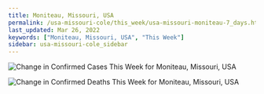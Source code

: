 ```yaml
---
title: Moniteau, Missouri, USA
permalink: /usa-missouri-cole/this_week/usa-missouri-moniteau-7_days.html
last_updated: Mar 26, 2022
keywords: ["Moniteau, Missouri, USA", "This Week"]
sidebar: usa-missouri-cole_sidebar
---
```


![Change in Confirmed Cases This Week for Moniteau, Missouri, USA](/covid_tracker/images/graphs/usa-missouri-moniteau-delta_confirmed-7_days_graph.png)

![Change in Confirmed Deaths This Week for Moniteau, Missouri, USA](/covid_tracker/images/graphs/usa-missouri-moniteau-delta_deaths-7_days_graph.png)
